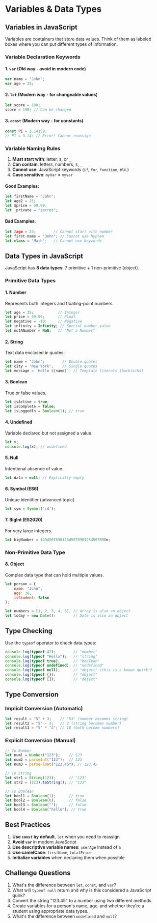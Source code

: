 # Variables & Data Types

## Variables in JavaScript

Variables are containers that store data values. Think of them as labeled boxes where you can put different types of information.

### Variable Declaration Keywords

#### 1. `var` (Old way - avoid in modern code)
```javascript
var name = "John";
var age = 25;
```

#### 2. `let` (Modern way - for changeable values)
```javascript
let score = 100;
score = 150; // Can be changed
```

#### 3. `const` (Modern way - for constants)
```javascript
const PI = 3.14159;
// PI = 3.14; // Error! Cannot reassign
```

### Variable Naming Rules

1. **Must start with**: letter, `$`, or `_`
2. **Can contain**: letters, numbers, `$`, `_`
3. **Cannot use**: JavaScript keywords (`if`, `for`, `function`, etc.)
4. **Case sensitive**: `myVar` ≠ `myvar`

#### Good Examples:
```javascript
let firstName = "John";
let age2 = 25;
let $price = 99.99;
let _private = "secret";
```

#### Bad Examples:
```javascript
let 2age = 25;        // Cannot start with number
let first-name = "John"; // Cannot use hyphen
let class = "Math";   // Cannot use keywords
```

## Data Types in JavaScript

JavaScript has **8 data types**: 7 primitive + 1 non-primitive (object).

### Primitive Data Types

#### 1. Number
Represents both integers and floating-point numbers.

```javascript
let age = 25;           // Integer
let price = 99.99;      // Float
let negative = -10;     // Negative
let infinity = Infinity; // Special number value
let notANumber = NaN;   // "Not a Number"
```

#### 2. String
Text data enclosed in quotes.

```javascript
let name = "John";        // Double quotes
let city = 'New York';    // Single quotes
let message = `Hello ${name}`; // Template literals (backticks)
```

#### 3. Boolean
True or false values.

```javascript
let isActive = true;
let isComplete = false;
let isLoggedIn = Boolean(1); // true
```

#### 4. Undefined
Variable declared but not assigned a value.

```javascript
let x;
console.log(x); // undefined
```

#### 5. Null
Intentional absence of value.

```javascript
let data = null; // Explicitly empty
```

#### 6. Symbol (ES6)
Unique identifier (advanced topic).

```javascript
let sym = Symbol('id');
```

#### 7. BigInt (ES2020)
For very large integers.

```javascript
let bigNumber = 123456789012345678901234567890n;
```

### Non-Primitive Data Type

#### 8. Object
Complex data type that can hold multiple values.

```javascript
let person = {
    name: "John",
    age: 30,
    isStudent: false
};

let numbers = [1, 2, 3, 4, 5]; // Array is also an object
let today = new Date();        // Date is also an object
```

## Type Checking

Use the `typeof` operator to check data types:

```javascript
console.log(typeof 42);        // "number"
console.log(typeof "Hello");   // "string"
console.log(typeof true);      // "boolean"
console.log(typeof undefined); // "undefined"
console.log(typeof null);      // "object" (this is a known quirk!)
console.log(typeof {});        // "object"
console.log(typeof []);        // "object"
```

## Type Conversion

### Implicit Conversion (Automatic)
```javascript
let result = "5" + 3;    // "53" (number becomes string)
let result2 = "5" - 3;   // 2 (string becomes number)
let result3 = "5" * "2"; // 10 (both become numbers)
```

### Explicit Conversion (Manual)
```javascript
// To Number
let num1 = Number("123");    // 123
let num2 = parseInt("123");  // 123
let num3 = parseFloat("123.45"); // 123.45

// To String
let str1 = String(123);      // "123"
let str2 = (123).toString(); // "123"

// To Boolean
let bool1 = Boolean(1);      // true
let bool2 = Boolean(0);      // false
let bool3 = Boolean("");     // false
let bool4 = Boolean("hello"); // true
```

## Best Practices

1. **Use `const` by default**, `let` when you need to reassign
2. **Avoid `var`** in modern JavaScript
3. **Use descriptive variable names**: `userAge` instead of `a`
4. **Use camelCase**: `firstName`, `totalPrice`
5. **Initialize variables** when declaring them when possible

## Challenge Questions

1. What's the difference between `let`, `const`, and `var`?
2. What will `typeof null` return and why is this considered a JavaScript quirk?
3. Convert the string "123.45" to a number using two different methods.
4. Create variables for a person's name, age, and whether they're a student using appropriate data types.
5. What's the difference between `undefined` and `null`?
```
